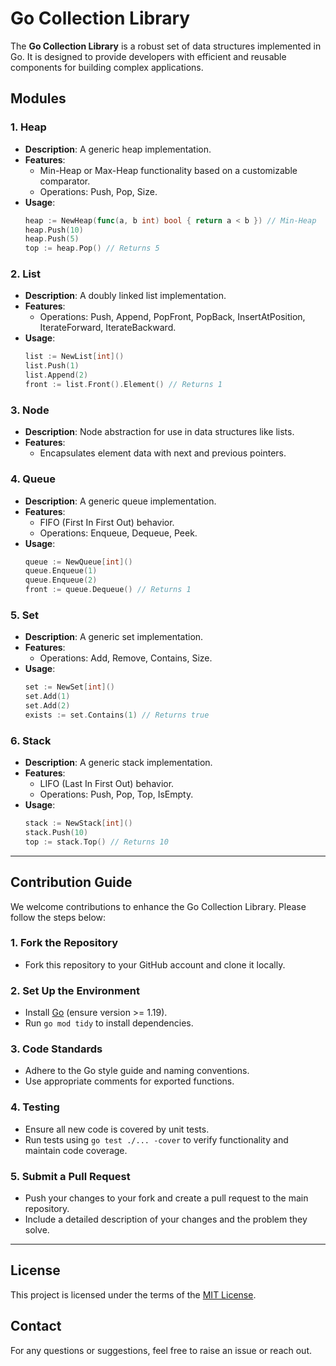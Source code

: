 # Go Collection Library

The **Go Collection Library** is a robust set of data structures implemented in Go. It is designed to provide developers with efficient and reusable components for building complex applications.

## Modules

### 1. **Heap**
   - **Description**: A generic heap implementation.
   - **Features**:
     - Min-Heap or Max-Heap functionality based on a customizable comparator.
     - Operations: Push, Pop, Size.
   - **Usage**:
     ```go
     heap := NewHeap(func(a, b int) bool { return a < b }) // Min-Heap
     heap.Push(10)
     heap.Push(5)
     top := heap.Pop() // Returns 5
     ```

### 2. **List**
   - **Description**: A doubly linked list implementation.
   - **Features**:
     - Operations: Push, Append, PopFront, PopBack, InsertAtPosition, IterateForward, IterateBackward.
   - **Usage**:
     ```go
     list := NewList[int]()
     list.Push(1)
     list.Append(2)
     front := list.Front().Element() // Returns 1
     ```

### 3. **Node**
   - **Description**: Node abstraction for use in data structures like lists.
   - **Features**:
     - Encapsulates element data with next and previous pointers.

### 4. **Queue**
   - **Description**: A generic queue implementation.
   - **Features**:
     - FIFO (First In First Out) behavior.
     - Operations: Enqueue, Dequeue, Peek.
   - **Usage**:
     ```go
     queue := NewQueue[int]()
     queue.Enqueue(1)
     queue.Enqueue(2)
     front := queue.Dequeue() // Returns 1
     ```

### 5. **Set**
   - **Description**: A generic set implementation.
   - **Features**:
     - Operations: Add, Remove, Contains, Size.
   - **Usage**:
     ```go
     set := NewSet[int]()
     set.Add(1)
     set.Add(2)
     exists := set.Contains(1) // Returns true
     ```

### 6. **Stack**
   - **Description**: A generic stack implementation.
   - **Features**:
     - LIFO (Last In First Out) behavior.
     - Operations: Push, Pop, Top, IsEmpty.
   - **Usage**:
     ```go
     stack := NewStack[int]()
     stack.Push(10)
     top := stack.Top() // Returns 10
     ```

---

## Contribution Guide

We welcome contributions to enhance the Go Collection Library. Please follow the steps below:

### 1. Fork the Repository
   - Fork this repository to your GitHub account and clone it locally.

### 2. Set Up the Environment
   - Install [Go](https://golang.org/dl/) (ensure version >= 1.19).
   - Run `go mod tidy` to install dependencies.

### 3. Code Standards
   - Adhere to the Go style guide and naming conventions.
   - Use appropriate comments for exported functions.

### 4. Testing
   - Ensure all new code is covered by unit tests.
   - Run tests using `go test ./... -cover` to verify functionality and maintain code coverage.

### 5. Submit a Pull Request
   - Push your changes to your fork and create a pull request to the main repository.
   - Include a detailed description of your changes and the problem they solve.

---

## License

This project is licensed under the terms of the [MIT License](LICENSE).

## Contact

For any questions or suggestions, feel free to raise an issue or reach out.
